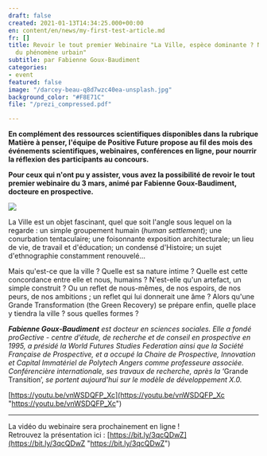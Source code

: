 ```yaml
---
draft: false
created: 2021-01-13T14:34:25.000+00:00
en: content/en/news/my-first-test-article.md
fr: []
title: Revoir le tout premier Webinaire "La Ville, espèce dominante ? Nature et avenir
  du phénomène urbain"
subtitle: par Fabienne Goux-Baudiment
categories:
- event
featured: false
image: "/darcey-beau-q8d7wzc40ea-unsplash.jpg"
background_color: "#F8E71C"
file: "/prezi_compressed.pdf"

---
```

**En complément des ressources scientifiques disponibles dans la rubrique Matière à penser, l'équipe de Positive Future propose au fil des mois des événements scientifiques, webinaires, conférences en ligne, pour nourrir la réflexion des participants au concours.**

**Pour ceux qui n'ont pu y assister, vous avez la possibilité de revoir le tout premier webinaire du 3 mars, animé par Fabienne Goux-Baudiment, docteure en prospective.**

![](/webinaire_3-mars_fr.png)

La Ville est un objet fascinant, quel que soit l'angle sous lequel on la regarde : un simple groupement humain (_human settlement_); une conurbation tentaculaire; une foisonnante exposition architecturale; un lieu de vie, de travail et d'éducation; un condensé d'Histoire; un sujet d'ethnographie constamment renouvelé...

Mais qu'est-ce que la ville ? Quelle est sa nature intime ? Quelle est cette concordance entre elle et nous, humains ? N'est-elle qu'un artefact, un simple construit ? Ou un reflet de nous-mêmes, de nos espoirs, de nos peurs, de nos ambitions ; un reflet qui lui donnerait une âme ? Alors qu'une Grande Transformation (the Green Recovery) se prépare enfin, quelle place y tiendra la ville ? sous quelles formes ?

**_Fabienne Goux-Baudiment_** _est docteur en sciences sociales. Elle a fondé proGective - centre d’étude, de recherche et de conseil en prospective en 1995, a présidé la World Futures Studies Federation ainsi que la Société Française de Prospective, et a occupé la Chaire de Prospective, Innovation et Capital Immatériel de Polytech Angers comme professeure associée. Conférencière internationale, ses travaux de recherche, après la_ ‘Grande Transition’, _se portent aujourd'hui sur le modèle de développement X.0._

[https://youtu.be/vnWSDQFP_Xc](https://youtu.be/vnWSDQFP_Xc "https://youtu.be/vnWSDQFP_Xc")

***

La vidéo du webinaire sera prochainement en ligne !  
Retrouvez la présentation ici : [https://bit.ly/3qcQDwZ](https://bit.ly/3qcQDwZ "https://bit.ly/3qcQDwZ")